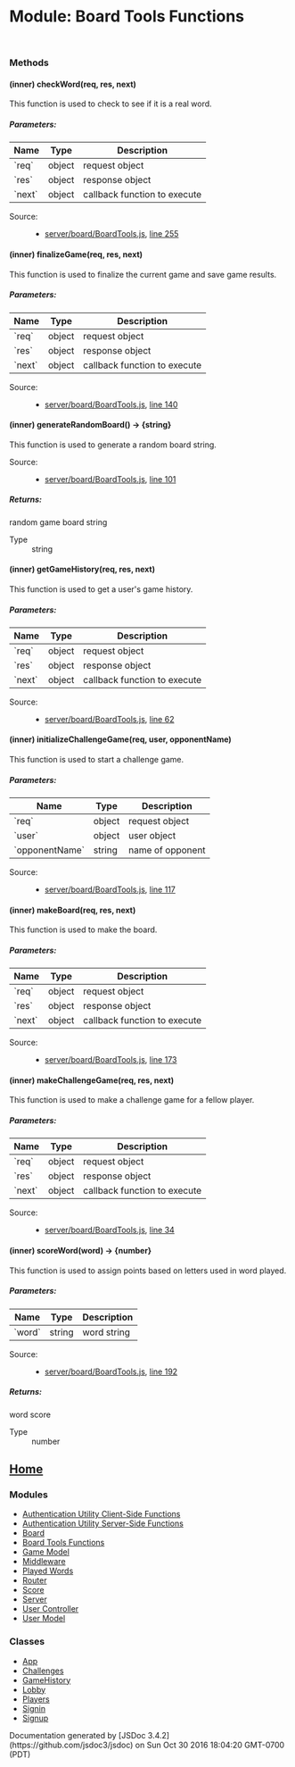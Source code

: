<div id="main">

# Module: Board Tools Functions

<section>

<header></header>

<article>

### Methods

#### <span class="type-signature">(inner)</span> checkWord<span class="signature">(req, res, next)</span><span class="type-signature"></span>

<div class="description">This function is used to check to see if it is a real word.</div>

##### Parameters:

<table class="params">

<thead>

<tr>

<th>Name</th>

<th>Type</th>

<th class="last">Description</th>

</tr>

</thead>

<tbody>

<tr>

<td class="name">`req`</td>

<td class="type"><span class="param-type">object</span></td>

<td class="description last">request object</td>

</tr>

<tr>

<td class="name">`res`</td>

<td class="type"><span class="param-type">object</span></td>

<td class="description last">response object</td>

</tr>

<tr>

<td class="name">`next`</td>

<td class="type"><span class="param-type">object</span></td>

<td class="description last">callback function to execute</td>

</tr>

</tbody>

</table>

<dl class="details">

<dt class="tag-source">Source:</dt>

<dd class="tag-source">

*   [server/board/BoardTools.js](server_board_BoardTools.js.html), [line 255](server_board_BoardTools.js.html#line255)

</dd>

</dl>

#### <span class="type-signature">(inner)</span> finalizeGame<span class="signature">(req, res, next)</span><span class="type-signature"></span>

<div class="description">This function is used to finalize the current game and save game results.</div>

##### Parameters:

<table class="params">

<thead>

<tr>

<th>Name</th>

<th>Type</th>

<th class="last">Description</th>

</tr>

</thead>

<tbody>

<tr>

<td class="name">`req`</td>

<td class="type"><span class="param-type">object</span></td>

<td class="description last">request object</td>

</tr>

<tr>

<td class="name">`res`</td>

<td class="type"><span class="param-type">object</span></td>

<td class="description last">response object</td>

</tr>

<tr>

<td class="name">`next`</td>

<td class="type"><span class="param-type">object</span></td>

<td class="description last">callback function to execute</td>

</tr>

</tbody>

</table>

<dl class="details">

<dt class="tag-source">Source:</dt>

<dd class="tag-source">

*   [server/board/BoardTools.js](server_board_BoardTools.js.html), [line 140](server_board_BoardTools.js.html#line140)

</dd>

</dl>

#### <span class="type-signature">(inner)</span> generateRandomBoard<span class="signature">()</span> <span class="type-signature">→ {string}</span>

<div class="description">This function is used to generate a random board string.</div>

<dl class="details">

<dt class="tag-source">Source:</dt>

<dd class="tag-source">

*   [server/board/BoardTools.js](server_board_BoardTools.js.html), [line 101](server_board_BoardTools.js.html#line101)

</dd>

</dl>

##### Returns:

<div class="param-desc">random game board string</div>

<dl>

<dt>Type</dt>

<dd><span class="param-type">string</span></dd>

</dl>

#### <span class="type-signature">(inner)</span> getGameHistory<span class="signature">(req, res, next)</span><span class="type-signature"></span>

<div class="description">This function is used to get a user's game history.</div>

##### Parameters:

<table class="params">

<thead>

<tr>

<th>Name</th>

<th>Type</th>

<th class="last">Description</th>

</tr>

</thead>

<tbody>

<tr>

<td class="name">`req`</td>

<td class="type"><span class="param-type">object</span></td>

<td class="description last">request object</td>

</tr>

<tr>

<td class="name">`res`</td>

<td class="type"><span class="param-type">object</span></td>

<td class="description last">response object</td>

</tr>

<tr>

<td class="name">`next`</td>

<td class="type"><span class="param-type">object</span></td>

<td class="description last">callback function to execute</td>

</tr>

</tbody>

</table>

<dl class="details">

<dt class="tag-source">Source:</dt>

<dd class="tag-source">

*   [server/board/BoardTools.js](server_board_BoardTools.js.html), [line 62](server_board_BoardTools.js.html#line62)

</dd>

</dl>

#### <span class="type-signature">(inner)</span> initializeChallengeGame<span class="signature">(req, user, opponentName)</span><span class="type-signature"></span>

<div class="description">This function is used to start a challenge game.</div>

##### Parameters:

<table class="params">

<thead>

<tr>

<th>Name</th>

<th>Type</th>

<th class="last">Description</th>

</tr>

</thead>

<tbody>

<tr>

<td class="name">`req`</td>

<td class="type"><span class="param-type">object</span></td>

<td class="description last">request object</td>

</tr>

<tr>

<td class="name">`user`</td>

<td class="type"><span class="param-type">object</span></td>

<td class="description last">user object</td>

</tr>

<tr>

<td class="name">`opponentName`</td>

<td class="type"><span class="param-type">string</span></td>

<td class="description last">name of opponent</td>

</tr>

</tbody>

</table>

<dl class="details">

<dt class="tag-source">Source:</dt>

<dd class="tag-source">

*   [server/board/BoardTools.js](server_board_BoardTools.js.html), [line 117](server_board_BoardTools.js.html#line117)

</dd>

</dl>

#### <span class="type-signature">(inner)</span> makeBoard<span class="signature">(req, res, next)</span><span class="type-signature"></span>

<div class="description">This function is used to make the board.</div>

##### Parameters:

<table class="params">

<thead>

<tr>

<th>Name</th>

<th>Type</th>

<th class="last">Description</th>

</tr>

</thead>

<tbody>

<tr>

<td class="name">`req`</td>

<td class="type"><span class="param-type">object</span></td>

<td class="description last">request object</td>

</tr>

<tr>

<td class="name">`res`</td>

<td class="type"><span class="param-type">object</span></td>

<td class="description last">response object</td>

</tr>

<tr>

<td class="name">`next`</td>

<td class="type"><span class="param-type">object</span></td>

<td class="description last">callback function to execute</td>

</tr>

</tbody>

</table>

<dl class="details">

<dt class="tag-source">Source:</dt>

<dd class="tag-source">

*   [server/board/BoardTools.js](server_board_BoardTools.js.html), [line 173](server_board_BoardTools.js.html#line173)

</dd>

</dl>

#### <span class="type-signature">(inner)</span> makeChallengeGame<span class="signature">(req, res, next)</span><span class="type-signature"></span>

<div class="description">This function is used to make a challenge game for a fellow player.</div>

##### Parameters:

<table class="params">

<thead>

<tr>

<th>Name</th>

<th>Type</th>

<th class="last">Description</th>

</tr>

</thead>

<tbody>

<tr>

<td class="name">`req`</td>

<td class="type"><span class="param-type">object</span></td>

<td class="description last">request object</td>

</tr>

<tr>

<td class="name">`res`</td>

<td class="type"><span class="param-type">object</span></td>

<td class="description last">response object</td>

</tr>

<tr>

<td class="name">`next`</td>

<td class="type"><span class="param-type">object</span></td>

<td class="description last">callback function to execute</td>

</tr>

</tbody>

</table>

<dl class="details">

<dt class="tag-source">Source:</dt>

<dd class="tag-source">

*   [server/board/BoardTools.js](server_board_BoardTools.js.html), [line 34](server_board_BoardTools.js.html#line34)

</dd>

</dl>

#### <span class="type-signature">(inner)</span> scoreWord<span class="signature">(word)</span> <span class="type-signature">→ {number}</span>

<div class="description">This function is used to assign points based on letters used in word played.</div>

##### Parameters:

<table class="params">

<thead>

<tr>

<th>Name</th>

<th>Type</th>

<th class="last">Description</th>

</tr>

</thead>

<tbody>

<tr>

<td class="name">`word`</td>

<td class="type"><span class="param-type">string</span></td>

<td class="description last">word string</td>

</tr>

</tbody>

</table>

<dl class="details">

<dt class="tag-source">Source:</dt>

<dd class="tag-source">

*   [server/board/BoardTools.js](server_board_BoardTools.js.html), [line 192](server_board_BoardTools.js.html#line192)

</dd>

</dl>

##### Returns:

<div class="param-desc">word score</div>

<dl>

<dt>Type</dt>

<dd><span class="param-type">number</span></dd>

</dl>

</article>

</section>

</div>

<nav>

## [Home](index.html)

### Modules

*   [Authentication Utility Client-Side Functions](module-Authentication%2520Utility%2520Client-Side%2520Functions.html)
*   [Authentication Utility Server-Side Functions](module-Authentication%2520Utility%2520Server-Side%2520Functions.html)
*   [Board](module-Board.html)
*   [Board Tools Functions](module-Board%2520Tools%2520Functions.html)
*   [Game Model](module-Game%2520Model.html)
*   [Middleware](module-Middleware.html)
*   [Played Words](module-Played%2520Words.html)
*   [Router](module-Router.html)
*   [Score](module-Score.html)
*   [Server](module-Server.html)
*   [User Controller](module-User%2520Controller.html)
*   [User Model](module-User%2520Model.html)

### Classes

*   [App](App.html)
*   [Challenges](Challenges.html)
*   [GameHistory](GameHistory.html)
*   [Lobby](Lobby.html)
*   [Players](Players.html)
*   [Signin](Signin.html)
*   [Signup](Signup.html)

</nav>

<footer>Documentation generated by [JSDoc 3.4.2](https://github.com/jsdoc3/jsdoc) on Sun Oct 30 2016 18:04:20 GMT-0700 (PDT)</footer>

<script>prettyPrint();</script>